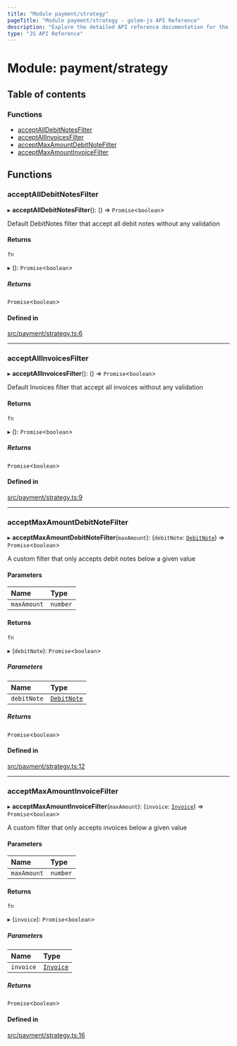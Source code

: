 ```yaml
---
title: "Module payment/strategy"
pageTitle: "Module payment/strategy - golem-js API Reference"
description: "Explore the detailed API reference documentation for the Module payment/strategy within the golem-js SDK for the Golem Network."
type: "JS API Reference"
---
```

# Module: payment/strategy

## Table of contents

### Functions

- [acceptAllDebitNotesFilter](payment_strategy#acceptalldebitnotesfilter)
- [acceptAllInvoicesFilter](payment_strategy#acceptallinvoicesfilter)
- [acceptMaxAmountDebitNoteFilter](payment_strategy#acceptmaxamountdebitnotefilter)
- [acceptMaxAmountInvoiceFilter](payment_strategy#acceptmaxamountinvoicefilter)

## Functions

### acceptAllDebitNotesFilter

▸ **acceptAllDebitNotesFilter**(): () => `Promise`\<`boolean`\>

Default DebitNotes filter that accept all debit notes without any validation

#### Returns

`fn`

▸ (): `Promise`\<`boolean`\>

##### Returns

`Promise`\<`boolean`\>

#### Defined in

[src/payment/strategy.ts:6](https://github.com/golemfactory/golem-js/blob/570126bc/src/payment/strategy.ts#L6)

___

### acceptAllInvoicesFilter

▸ **acceptAllInvoicesFilter**(): () => `Promise`\<`boolean`\>

Default Invoices filter that accept all invoices without any validation

#### Returns

`fn`

▸ (): `Promise`\<`boolean`\>

##### Returns

`Promise`\<`boolean`\>

#### Defined in

[src/payment/strategy.ts:9](https://github.com/golemfactory/golem-js/blob/570126bc/src/payment/strategy.ts#L9)

___

### acceptMaxAmountDebitNoteFilter

▸ **acceptMaxAmountDebitNoteFilter**(`maxAmount`): (`debitNote`: [`DebitNote`](../classes/payment_debit_note.DebitNote)) => `Promise`\<`boolean`\>

A custom filter that only accepts debit notes below a given value

#### Parameters

| Name | Type |
| :------ | :------ |
| `maxAmount` | `number` |

#### Returns

`fn`

▸ (`debitNote`): `Promise`\<`boolean`\>

##### Parameters

| Name | Type |
| :------ | :------ |
| `debitNote` | [`DebitNote`](../classes/payment_debit_note.DebitNote) |

##### Returns

`Promise`\<`boolean`\>

#### Defined in

[src/payment/strategy.ts:12](https://github.com/golemfactory/golem-js/blob/570126bc/src/payment/strategy.ts#L12)

___

### acceptMaxAmountInvoiceFilter

▸ **acceptMaxAmountInvoiceFilter**(`maxAmount`): (`invoice`: [`Invoice`](../classes/payment_invoice.Invoice)) => `Promise`\<`boolean`\>

A custom filter that only accepts invoices below a given value

#### Parameters

| Name | Type |
| :------ | :------ |
| `maxAmount` | `number` |

#### Returns

`fn`

▸ (`invoice`): `Promise`\<`boolean`\>

##### Parameters

| Name | Type |
| :------ | :------ |
| `invoice` | [`Invoice`](../classes/payment_invoice.Invoice) |

##### Returns

`Promise`\<`boolean`\>

#### Defined in

[src/payment/strategy.ts:16](https://github.com/golemfactory/golem-js/blob/570126bc/src/payment/strategy.ts#L16)
